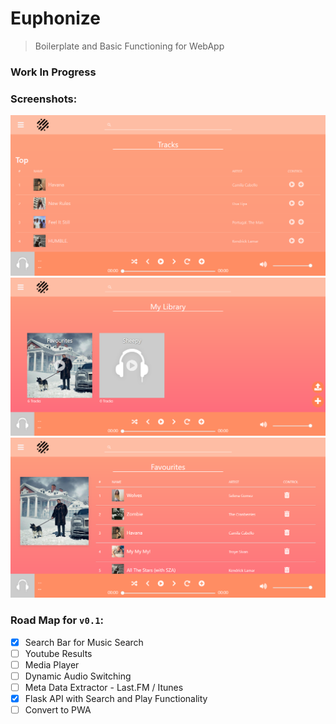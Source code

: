 # Euphonize
> Boilerplate and Basic Functioning for WebApp

### Work In Progress

### Screenshots:
![Landing Page](./ScreenShots/LandingPage.png)
![Playlists Page](./ScreenShots/PlaylistsPage.png)
![Playlist Detail Page](./ScreenShots/PlaylistDetailPage.png)

### Road Map for `v0.1`:
- [x] Search Bar for Music Search
- [ ] Youtube Results
- [ ] Media Player
- [ ] Dynamic Audio Switching
- [ ] Meta Data Extractor - Last.FM / Itunes
- [x] Flask API with Search and Play Functionality
- [ ] Convert to PWA
